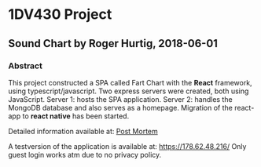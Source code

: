 # 1DV430 Project

## **Sound Chart** by Roger Hurtig, 2018-06-01
### Abstract
This project constructed a SPA called Fart Chart with the **React** framework, using typescript/javascript. Two express servers were created, both using JavaScript. Server 1: hosts the SPA application. Server 2: handles the MongoDB database and also serves as a homepage. Migration of the react-app to **react native** has been started.

Detailed information available at: [Post Mortem](https://github.com/CusterIO/React-SoundChart/wiki/Post-Mortem)

A testversion of the application is available at: https://178.62.48.216/
Only guest login works atm due to no privacy policy.
